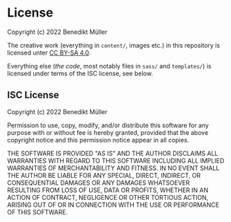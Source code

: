 # License
Copyright (c) 2022 Benedikt Müller

The creative work (everything in `content/`, images etc.) in this repository is licensed unter [CC BY-SA 4.0](http://creativecommons.org/licenses/by-sa/4.0/).

Everything else (*the code*, most notably files in `sass/` and `templates/`) is licensed under terms of the ISC license, see below.

## ISC License
Copyright (c) 2022 Benedikt Müller

Permission to use, copy, modify, and/or distribute this software for any
purpose with or without fee is hereby granted, provided that the above
copyright notice and this permission notice appear in all copies.

THE SOFTWARE IS PROVIDED "AS IS" AND THE AUTHOR DISCLAIMS ALL WARRANTIES WITH
REGARD TO THIS SOFTWARE INCLUDING ALL IMPLIED WARRANTIES OF MERCHANTABILITY
AND FITNESS. IN NO EVENT SHALL THE AUTHOR BE LIABLE FOR ANY SPECIAL, DIRECT,
INDIRECT, OR CONSEQUENTIAL DAMAGES OR ANY DAMAGES WHATSOEVER RESULTING FROM
LOSS OF USE, DATA OR PROFITS, WHETHER IN AN ACTION OF CONTRACT, NEGLIGENCE OR
OTHER TORTIOUS ACTION, ARISING OUT OF OR IN CONNECTION WITH THE USE OR
PERFORMANCE OF THIS SOFTWARE.
